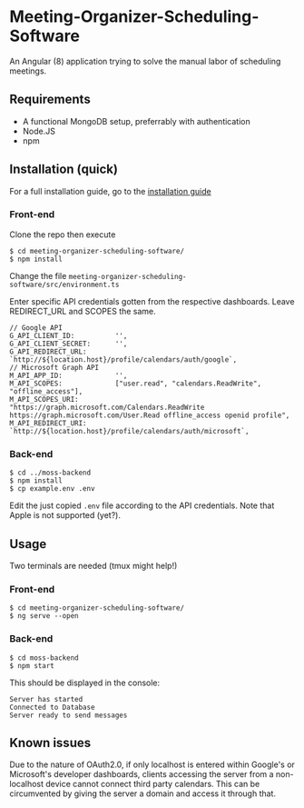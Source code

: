 # Meeting-Organizer-Scheduling-Software
An Angular (8) application trying to solve the manual labor of scheduling meetings.

## Requirements
* A functional MongoDB setup, preferrably with authentication
* Node.JS
* npm

## Installation (quick)
For a full installation guide, go to the [installation guide](installation-guide/README.md)
### Front-end
Clone the repo then execute
```
$ cd meeting-organizer-scheduling-software/
$ npm install
```
Change the file `meeting-organizer-scheduling-software/src/environment.ts`

Enter specific API credentials gotten from the respective dashboards. Leave REDIRECT_URL and SCOPES the same.
```
// Google API
G_API_CLIENT_ID:          '',
G_API_CLIENT_SECRET:      '',
G_API_REDIRECT_URL:       `http://${location.host}/profile/calendars/auth/google`,
// Microsoft Graph API
M_API_APP_ID:             '',
M_API_SCOPES:             ["user.read", "calendars.ReadWrite", "offline_access"],
M_API_SCOPES_URI:         "https://graph.microsoft.com/Calendars.ReadWrite https://graph.microsoft.com/User.Read offline_access openid profile",
M_API_REDIRECT_URI:       `http://${location.host}/profile/calendars/auth/microsoft`,
```

### Back-end

```
$ cd ../moss-backend
$ npm install
$ cp example.env .env
```
Edit the just copied `.env` file according to the API credentials. Note that Apple is not supported (yet?).
## Usage
Two terminals are needed (tmux might help!)

### Front-end
```
$ cd meeting-organizer-scheduling-software/
$ ng serve --open
```

### Back-end
```
$ cd moss-backend
$ npm start
```
This should be displayed in the console:
```
Server has started
Connected to Database
Server ready to send messages
```

## Known issues
Due to the nature of OAuth2.0, if only localhost is entered within Google's or Microsoft's developer dashboards, clients accessing the server from a non-localhost device cannot connect third party calendars. This can be circumvented by giving the server a domain and access it through that.
